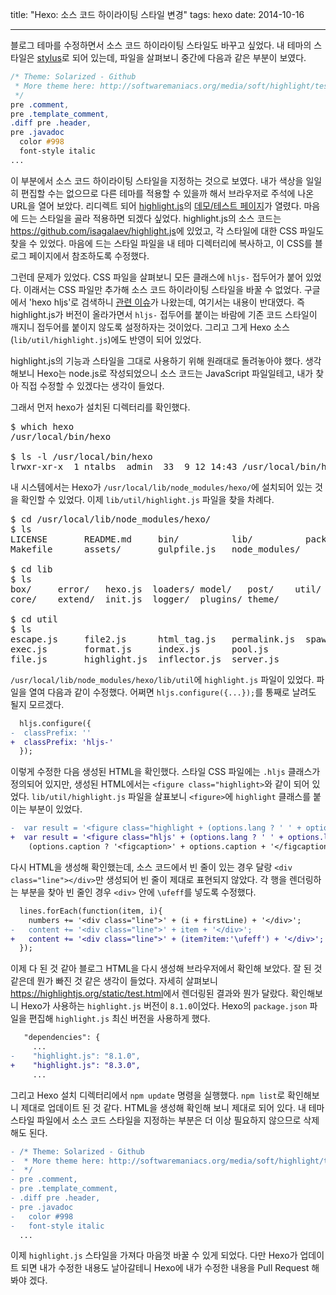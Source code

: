 title: "Hexo: 소스 코드 하이라이팅 스타일 변경"
tags: hexo
date: 2014-10-16

---
블로그 테마를 수정하면서 소스 코드 하이라이팅 스타일도 바꾸고 싶었다. 내 테마의 스타일은 [stylus](http://learnboost.github.io/stylus/)로 되어 있는데, 파일을 살펴보니 중간에 다음과 같은 부분이 보였다.
<!--more-->

```css
/* Theme: Solarized - Github
 * More theme here: http://softwaremaniacs.org/media/soft/highlight/test.html
 */
pre .comment,
pre .template_comment,
.diff pre .header,
pre .javadoc
  color #998
  font-style italic
...
```

이 부분에서 소스 코드 하이라이팅 스타일을 지정하는 것으로 보였다. 내가 색상을 일일히 편집할 수는 없으므로 다른 테마를 적용할 수 있을까 해서 브라우저로 주석에 나온 URL을 열어 보았다. 리디렉트 되어 [highlight.js](https://highlightjs.org/)의 [데모/테스트 페이지](https://highlightjs.org/static/test.html)가 열렸다. 마음에 드는 스타일을 골라 적용하면 되겠다 싶었다. highlight.js의 소스 코드는 <https://github.com/isagalaev/highlight.js>에 있었고, 각 스타일에 대한 CSS 파일도 찾을 수 있었다. 마음에 드는 스타일 파일을 내 테마 디렉터리에 복사하고, 이 CSS를 블로그 페이지에서 참조하도록 수정했다.

그런데 문제가 있었다. CSS 파일을 살펴보니 모든 클래스에 `hljs-` 접두어가 붙어 있었다. 이래서는 CSS 파일만 추가해 소스 코드 하이라이팅 스타일을 바꿀 수 없었다. 구글에서 'hexo hljs'로 검색하니 [관련 이슈](https://github.com/hexojs/hexo/issues/434)가 나왔는데, 여기서는 내용이 반대였다. 즉 highlight.js가 버전이 올라가면서 `hljs-` 접두어를 붙이는 바람에 기존 코드 스타일이 깨지니 접두어를 붙이지 않도록 설정하자는 것이었다. 그리고 그게 Hexo 소스(`lib/util/highlight.js`)에도 반영이 되어 있었다.

highlight.js의 기능과 스타일을 그대로 사용하기 위해 원래대로 돌려놓아야 했다. 생각해보니 Hexo는 node.js로 작성되었으니 소스 코드는 JavaScript 파일일테고, 내가 찾아 직접 수정할 수 있겠다는 생각이 들었다.

그래서 먼저 hexo가 설치된 디렉터리를 확인했다.

<pre class="console">
$ which hexo
/usr/local/bin/hexo

$ ls -l /usr/local/bin/hexo
lrwxr-xr-x  1 ntalbs  admin  33  9 12 14:43 /usr/local/bin/hexo@ -> ../lib/node_modules/hexo/bin/hexo
</pre>

내 시스템에서는 Hexo가 `/usr/local/lib/node_modules/hexo/`에 설치되어 있는 것을 확인할 수 있었다. 이제 `lib/util/highlight.js` 파일을 찾을 차례다.

<pre class="console">
$ cd /usr/local/lib/node_modules/hexo/
$ ls
LICENSE       README.md     bin/          lib/          package.json
Makefile      assets/       gulpfile.js   node_modules/

$ cd lib
$ ls
box/     error/   hexo.js  loaders/ model/   post/    util/
core/    extend/  init.js  logger/  plugins/ theme/

$ cd util
$ ls
escape.js     file2.js      html_tag.js   permalink.js  spawn.js
exec.js       format.js     index.js      pool.js
file.js       highlight.js  inflector.js  server.js
</pre>

`/usr/local/lib/node_modules/hexo/lib/util`에 `highlight.js` 파일이 있었다. 파일을 열여 다음과 같이 수정했다. 어쩌면 `hljs.configure({...});`를 통째로 날려도 될지 모르겠다.

```diff
  hljs.configure({
-  classPrefix: ''
+  classPrefix: 'hljs-'
  });
```

이렇게 수정한 다음 생성된 HTML을 확인했다. 스타일 CSS 파일에는 `.hljs` 클래스가 정의되어 있지만, 생성된 HTML에서는 `<figure class="highlight>`와 같이 되어 있었다.  `lib/util/highlight.js` 파일을 살표보니 `<figure>`에 `highlight` 클래스를 붙이는 부분이 있었다.

```diff
-  var result = '<figure class="highlight + (options.lang ? ' ' + options.lang : '') + '">' +
+  var result = '<figure class="hljs' + (options.lang ? ' ' + options.lang : '') + '">' +
    (options.caption ? '<figcaption>' + options.caption + '</figcaption>' : '');
```

다시 HTML을 생성해 확인했는데, 소스 코드에서 빈 줄이 있는 경우 달랑 `<div class="line"></div>`만 생성되어 빈 줄이 제대로 표현되지 않았다. 각 행을 렌더링하는 부분을 찾아 빈 줄인 경우 `<div>` 안에 `\ufeff`를 넣도록 수정했다.

```diff
  lines.forEach(function(item, i){
    numbers += '<div class="line">' + (i + firstLine) + '</div>';
-   content += '<div class="line">' + item + '</div>';
+   content += '<div class="line">' + (item?item:'\ufeff') + '</div>';
  });
```

이제 다 된 것 같아 블로그 HTML을 다시 생성해 브라우저에서 확인해 보았다. 잘 된 것 같은데 뭔가 빠진 것 같은 생각이 들었다. 자세히 살펴보니 <https://highlightjs.org/static/test.html>에서 렌더링된 결과와 뭔가 달랐다. 확인해보니 Hexo가 사용하는 `highlight.js` 버전이 `8.1.0`이었다. Hexo의 `package.json` 파일을 편집해 `highlight.js` 최신 버전을 사용하게 했다.

```diff
   "dependencies": {
     ...
-    "highlight.js": "8.1.0",
+    "highlight.js": "8.3.0",
     ...
```

그리고 Hexo 설치 디렉터리에서 `npm update` 명령을 실행했다. `npm list`로 확인해보니 제대로 업데이트 된 것 같다. HTML을 생성해 확인해 보니 제대로 되어 있다. 내 테마 스타일 파일에서 소스 코드 스타일을 지정하는 부분은 더 이상 필요하지 않으므로 삭제해도 된다.

```diff
- /* Theme: Solarized - Github
-  * More theme here: http://softwaremaniacs.org/media/soft/highlight/test.html
-  */
- pre .comment,
- pre .template_comment,
- .diff pre .header,
- pre .javadoc
-   color #998
-   font-style italic
  ...
```

이제 `highlight.js` 스타일을 가져다 마음껏 바꿀 수 있게 되었다. 다만 Hexo가 업데이트 되면 내가 수정한 내용도 날아갈테니 Hexo에 내가 수정한 내용을 Pull Request 해봐야 겠다.

